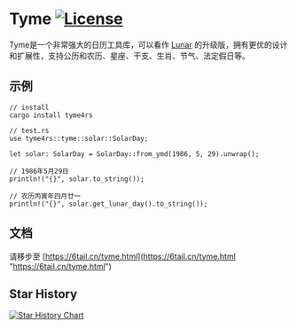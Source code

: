 # Tyme [![License](https://img.shields.io/badge/license-MIT-4EB1BA.svg?style=flat-square)](https://github.com/6tail/tyme4rs/blob/master/LICENSE)

Tyme是一个非常强大的日历工具库，可以看作 [Lunar](https://6tail.cn/calendar/api.html "https://6tail.cn/calendar/api.html") 的升级版，拥有更优的设计和扩展性，支持公历和农历、星座、干支、生肖、节气、法定假日等。

## 示例

    // install
    cargo install tyme4rs
     
    // test.rs
    use tyme4rs::tyme::solar::SolarDay;
     
    let solar: SolarDay = SolarDay::from_ymd(1986, 5, 29).unwrap();
     
    // 1986年5月29日
    println!("{}", solar.to_string());
    
    // 农历丙寅年四月廿一
    println!("{}", solar.get_lunar_day().to_string());
     

## 文档

请移步至 [https://6tail.cn/tyme.html](https://6tail.cn/tyme.html "https://6tail.cn/tyme.html")

## Star History

[![Star History Chart](https://api.star-history.com/svg?repos=6tail/tyme4rs&type=Date)](https://star-history.com/#6tail/tyme4rs&Date)
